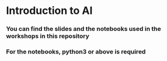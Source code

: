 # Introduction to AI

### You can find the slides and the notebooks used in the workshops in this repository

### For the notebooks, python3 or above is required
